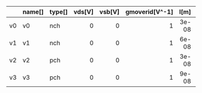 |    | name[]   | type[]   |   vds[V] |   vsb[V] |   gmoverid[V^-1] |   l[m] | w[m]   |   id[A] | cdb[F]   | cdep[F]   | cgb[F]   | cgd[F]   | cgg[F]   | cgs[F]   | csb[F]   |   cvar[F] | fosc[Hz]   | ft[Hz]   | gds[S]   | gm[S]   | gmbs[S]   | rds[Ω]   | region[]   | self_gain[VV^-01]   |   vbs[V] | vdsat[V]   |   vgs[V] |   vsd[V] |   vsg[V] |
|:---|:---------|:---------|---------:|---------:|-----------------:|-------:|:-------|--------:|:---------|:----------|:---------|:---------|:---------|:---------|:---------|----------:|:-----------|:---------|:---------|:--------|:----------|:---------|:-----------|:--------------------|---------:|:-----------|---------:|---------:|---------:|
| v0 | v0       | nch      |        0 |        0 |                1 |  3e-08 |        |       0 |          |           |          |          |          |          |          |   1e-13   |            |          |          |         |           |          |            |                     |       -0 |            |     0.15 |       -0 |    -0.15 |
| v1 | v1       | nch      |        0 |        0 |                1 |  6e-08 |        |       0 |          |           |          |          |          |          |          |   6e-14   |            |          |          |         |           |          |            |                     |       -0 |            |     0.15 |       -0 |    -0.15 |
| v2 | v2       | pch      |        0 |        0 |                1 |  3e-08 |        |       0 |          |           |          |          |          |          |          |   7e-14   |            |          |          |         |           |          |            |                     |       -0 |            |    -0.15 |       -0 |     0.15 |
| v3 | v3       | pch      |        0 |        0 |                1 |  9e-08 |        |       0 |          |           |          |          |          |          |          |   8.5e-14 |            |          |          |         |           |          |            |                     |       -0 |            |    -0.15 |       -0 |     0.15 |